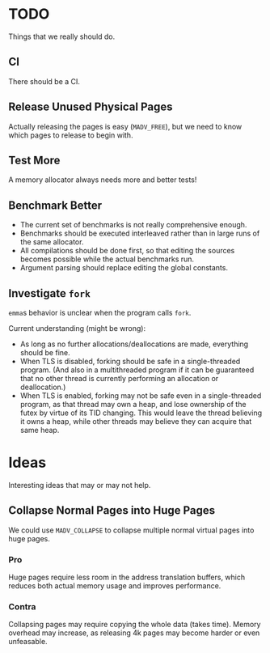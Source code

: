 # TODO
Things that we really should do.

## CI
There should be a CI.

## Release Unused Physical Pages
Actually releasing the pages is easy (`MADV_FREE`), but we need to know which pages to release to begin with.

## Test More
A memory allocator always needs more and better tests!

## Benchmark Better
- The current set of benchmarks is not really comprehensive enough.
- Benchmarks should be executed interleaved rather than in large runs of the same allocator.
- All compilations should be done first, so that editing the sources becomes possible while the actual benchmarks run.
- Argument parsing should replace editing the global constants.

## Investigate `fork`
`emma`s behavior is unclear when the program calls `fork`.

Current understanding (might be wrong):
- As long as no further allocations/deallocations are made, everything should be fine.
- When TLS is disabled, forking should be safe in a single-threaded program.
	(And also in a multithreaded program if it can be guaranteed that no other thread is currently performing an allocation or deallocation.)
- When TLS is enabled, forking may not be safe even in a single-threaded program, as that thread may own a heap, and lose ownership of the futex by virtue of its TID changing.
	This would leave the thread believing it owns a heap, while other threads may believe they can acquire that same heap.

# Ideas
Interesting ideas that may or may not help.

## Collapse Normal Pages into Huge Pages
We could use `MADV_COLLAPSE` to collapse multiple normal virtual pages into huge pages.

### Pro
Huge pages require less room in the address translation buffers, which reduces both actual memory usage and improves performance.

### Contra
Collapsing pages may require copying the whole data (takes time).
Memory overhead may increase, as releasing 4k pages may become harder or even unfeasable.
